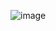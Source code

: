![image](https://user-images.githubusercontent.com/102288634/178463725-d75ddde3-1851-4ebe-a056-928f4360f096.png)

